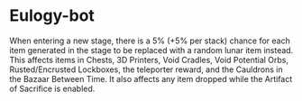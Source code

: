 # Eulogy-bot
When entering a new stage, there is a 5% (+5% per stack) chance for each item generated in the stage to be replaced with a random lunar item instead. This affects items in Chests, 3D Printers, Void Cradles, Void Potential Orbs, Rusted/Encrusted Lockboxes, the teleporter reward, and the Cauldrons in the Bazaar Between Time. It also affects any item dropped while the Artifact of Sacrifice is enabled.
